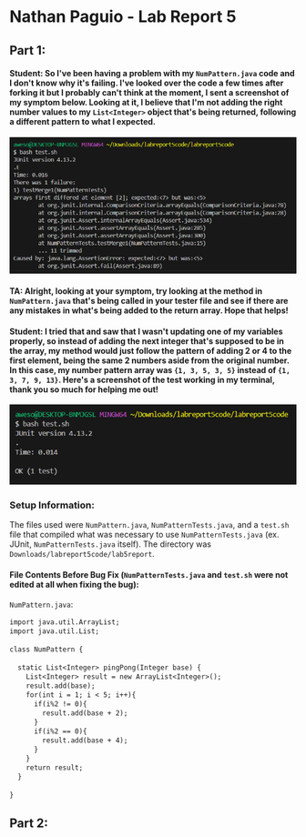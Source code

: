 # Nathan Paguio - Lab Report 5

## Part 1:

#### Student: So I've been having a problem with my `NumPattern.java` code and I don't know why it's failing. I've looked over the code a few times after forking it but I probably can't think at the moment, I sent a screenshot of my symptom below. Looking at it, I believe that I'm not adding the right number values to my `List<Integer>` object that's being returned, following a different pattern to what I expected.

![Image](ArraySymptom.png)

#### TA: Alright, looking at your symptom, try looking at the method in `NumPattern.java` that's being called in your tester file and see if there are any mistakes in what's being added to the return array. Hope that helps!

#### Student: I tried that and saw that I wasn't updating one of my variables properly, so instead of adding the next integer that's supposed to be in the array, my method would just follow the pattern of adding 2 or 4 to the first element, being the same 2 numbers aside from the original number. In this case, my number pattern array was `{1, 3, 5, 3, 5}` instead of `{1, 3, 7, 9, 13}`. Here's a screenshot of the test working in my terminal, thank you so much for helping me out!

![Image](ProperOutput.png)

### Setup Information:
The files used were `NumPattern.java`, `NumPatternTests.java`, and a `test.sh` file that compiled what was necessary to use `NumPatternTests.java` (ex. JUnit, `NumPatternTests.java` itself). The directory was `Downloads/labreport5code/lab5report`.

#### File Contents Before Bug Fix (`NumPatternTests.java` and `test.sh` were not edited at all when fixing the bug):
`NumPattern.java`:
```
import java.util.ArrayList;
import java.util.List;

class NumPattern {

  static List<Integer> pingPong(Integer base) {
    List<Integer> result = new ArrayList<Integer>();
    result.add(base);
    for(int i = 1; i < 5; i++){
      if(i%2 != 0){
        result.add(base + 2);
      }
      if(i%2 == 0){
        result.add(base + 4);
      }
    }
    return result;
  }

}

```


## Part 2:
